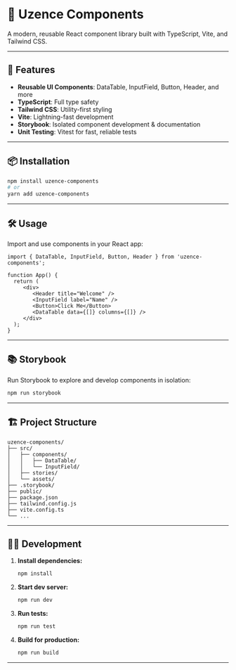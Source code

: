 
# 🧩 Uzence Components

A modern, reusable React component library built with TypeScript, Vite, and Tailwind CSS.

---

## 🚀 Features

- **Reusable UI Components**: DataTable, InputField, Button, Header, and more
- **TypeScript**: Full type safety
- **Tailwind CSS**: Utility-first styling
- **Vite**: Lightning-fast development
- **Storybook**: Isolated component development & documentation
- **Unit Testing**: Vitest for fast, reliable tests

---

## 📦 Installation

```bash
npm install uzence-components
# or
yarn add uzence-components
```

---

## 🛠️ Usage

Import and use components in your React app:

```tsx
import { DataTable, InputField, Button, Header } from 'uzence-components';

function App() {
  return (
	 <div>
		<Header title="Welcome" />
		<InputField label="Name" />
		<Button>Click Me</Button>
		<DataTable data={[]} columns={[]} />
	 </div>
  );
}
```

---

## 📚 Storybook

Run Storybook to explore and develop components in isolation:

```bash
npm run storybook
```

---

## 🏗️ Project Structure

```
uzence-components/
├── src/
│   ├── components/
│   │   ├── DataTable/
│   │   └── InputField/
│   ├── stories/
│   └── assets/
├── .storybook/
├── public/
├── package.json
├── tailwind.config.js
├── vite.config.ts
└── ...
```

---

## 🧑‍💻 Development

1. **Install dependencies:**
	```bash
	npm install
	```
2. **Start dev server:**
	```bash
	npm run dev
	```
3. **Run tests:**
	```bash
	npm run test
	```
4. **Build for production:**
	```bash
	npm run build
	```

---

